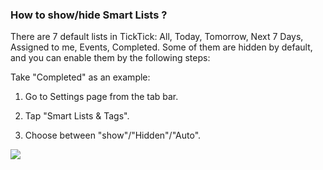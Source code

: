 ### How to show/hide Smart Lists ?

There are 7 default lists in TickTick: All, Today, Tomorrow, Next 7 Days, Assigned to me, Events, Completed. Some of them are hidden by default, and you can enable them by the following steps:

Take "Completed" as an example:

1. Go to Settings page from the tab bar.

2. Tap "Smart Lists & Tags".

3. Choose between "show"/"Hidden"/"Auto".

![](../../../images/ticktick-ios-app/list/ios%201.png)

